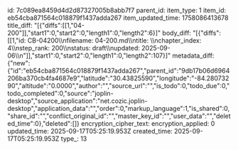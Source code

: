id: 7c089ea8459d4d2d87327005b8abb7f7
parent_id: 
item_type: 1
item_id: eb54cba871564c018879f1437adda267
item_updated_time: 1758086413678
title_diff: "[{\"diffs\":[[1,\"04-200\"]],\"start1\":0,\"start2\":0,\"length1\":0,\"length2\":6}]"
body_diff: "[{\"diffs\":[[1,\"id: CB-04200\\\nfilename: 04-200.md\\\ntitle: \\\nchapter_index: 4\\\nstep_rank: 200\\\nstatus: draft\\\nupdated: 2025-09-06\\\n\"]],\"start1\":0,\"start2\":0,\"length1\":0,\"length2\":107}]"
metadata_diff: {"new":{"id":"eb54cba871564c018879f1437adda267","parent_id":"9db17b06d6964206ba370cb4fa4687e9","latitude":"30.43825590","longitude":"-84.28073290","altitude":"0.0000","author":"","source_url":"","is_todo":0,"todo_due":0,"todo_completed":0,"source":"joplin-desktop","source_application":"net.cozic.joplin-desktop","application_data":"","order":0,"markup_language":1,"is_shared":0,"share_id":"","conflict_original_id":"","master_key_id":"","user_data":"","deleted_time":0},"deleted":[]}
encryption_cipher_text: 
encryption_applied: 0
updated_time: 2025-09-17T05:25:19.953Z
created_time: 2025-09-17T05:25:19.953Z
type_: 13